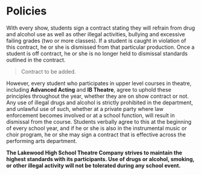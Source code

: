 # Policies

With every show, students sign a contract stating they will refrain from drug and alcohol use as well as other illegal activities, bullying and excessive failing grades \(two or more classes\). If a student is caught in violation of this contract, he or she is dismissed from that particular production. Once a student is off contract, he or she is no longer held to dismissal standards outlined in the contract.

> Contract to be added.

However, every student who participates in upper level courses in theatre, including **Advanced Acting** and **IB Theatre**, agree to uphold these principles throughout the year, whether they are on show contract or not. Any use of illegal drugs and alcohol is strictly prohibited in the department, and unlawful use of such, whether at a private party where law enforcement becomes involved or at a school function, will result in dismissal from the course. Students verbally agree to this at the beginning of every school year, and if he or she is also in the instrumental music or choir program, he or she may sign a contract that is effective across the performing arts department. 

**The Lakewood High School Theatre Company strives to maintain the highest standards with its participants. Use of drugs or alcohol, smoking, or other illegal activity will not be tolerated during any school event.**

